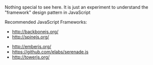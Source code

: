 Nothing special to see here. It is just an experiment to understand the "framework" design pattern in JavaScript

Recommended JavaScript Frameworks:

+ http://backbonejs.org/
+ http://spinejs.org/
- http://emberjs.org/
- https://github.com/elabs/serenade.js
- http://towerjs.org/
